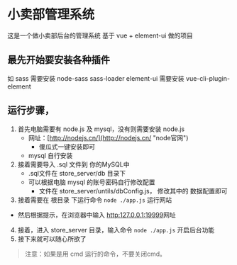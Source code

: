 # 小卖部管理系统
这是一个做小卖部后台的管理系统
基于 vue + element-ui 做的项目

## 最先开始要安装各种插件
如 sass 需要安装 node-sass sass-loader
element-ui 需要安装 vue-cli-plugin-element


## 运行步骤，
1. 首先电脑需要有 node.js 及 mysql，没有则需要安装 node.js 
	- 网址：[http://nodejs.cn/](http://nodejs.cn/ "node官网")
  		+ 傻瓜式一键安装即可
	- mysql 自行安装
2. 接着需要导入 .sql 文件到 你的MySQL中
	- .sql文件在 store_server/db 目录下
	- 可以根据电脑 mysql 的账号密码自行修改配置
    	+ 文件在 store_server/untils/dbConfig.js， 修改其中的 数据配置即可
3. 接着需要在 根目录 下运行命令 `node ./app.js` 运行网站
  - 然后根据提示，在浏览器中输入 [http:127.0.0.1:19999](http:127.0.0.1:19999)网址
4. 接着，进入 store_server 目录，输入命令 `node ./app.js` 开启后台功能
5. 接下来就可以随心所欲了
> 注意：如果是用 cmd 运行的命令，不要关闭cmd。
